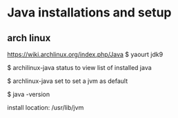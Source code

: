 # Java installations and setup

## arch linux
https://wiki.archlinux.org/index.php/Java
$ yaourt jdk9

$ archilinux-java status
to view list of installed java

$ archlinux-java set <java>
to set a jvm as default

$ java -version

install location:
/usr/lib/jvm

